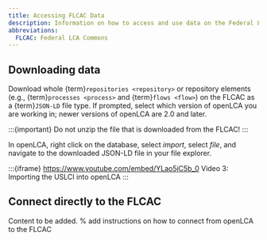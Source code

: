 ```yaml
---
title: Accessing FLCAC Data
description: Information on how to access and use data on the Federal LCA Commons
abbreviations:
  FLCAC: Federal LCA Commons
---
```


## Downloading data

Download whole {term}`repositories <repository>` or repository elements (e.g., {term}`processes <process>` and {term}`flows <flow>`) on the FLCAC as a {term}`JSON-LD` file type.
If prompted, select which version of openLCA you are working in; newer versions of openLCA are 2.0 and later.

:::{important}
Do not unzip the file that is downloaded from the FLCAC!
:::

In openLCA, right click on the database, select _import_, select _file_, and navigate to the downloaded JSON-LD file in your file explorer.

:::{iframe} https://www.youtube.com/embed/YLao5jC5b_0
Video 3: Importing the USLCI into openLCA
:::

## Connect directly to the FLCAC

Content to be added.
% add instructions on how to connect from openLCA to the FLCAC
